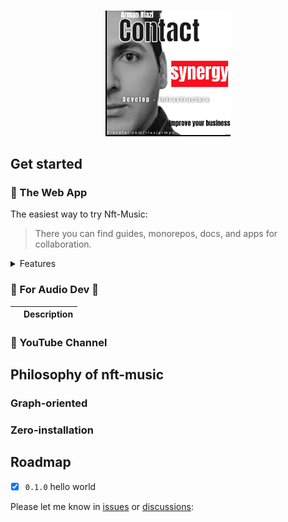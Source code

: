 <div align="center">
  <br />
  <p>
    <a href="https://armanriazi.org"><img src="https://github.com/arman2develop/nft-music/raw/main/logo.png" width="200" /></a>
  </p>
</div>

<!-- 
<div align="center">
  <a href="https://Nft-Music.org" target="_blank"><img alt="website" src="https://img.shields.io/badge/website-Nft-Music.org-blue"></a>
  <a href="https://Nft-Music.js.org" target="_blank"><img alt="website" src="https://img.shields.io/badge/npm%20docs-Nft-Music.js.org-yellow"></a>
  <a href="https://npmjs.com/Nft-Music" target="_blank"><img alt="npm" src="https://img.shields.io/npm/v/Nft-Music"></a>
  <a href="https://discord.gg/8tmK2bHcwa" target="_blank"><img alt="Discord" src="https://img.shields.io/discord/963514061528662046"></a>
  <a href="https://github.com/chaosprint/Nft-Music/blob/main/LICENSE"><img alt="GitHub" src="https://img.shields.io/github/license/chaosprint/Nft-Music"></a>
</div> -->


<!-- Nft-Music can be used for:
- live coding performance, either in browsers with your friends or in a VST plugin(experimental)
- education of electronic music, DSP and coding
- audio/music app development in browsers, [either CDN or NPM](https://github.com/chaosprint/Nft-Music/tree/main/js)
- Rust audio library, running on Web, Desktop, [DAW](https://github.com/chaosprint/Nft-Music/tree/main/rs/vst), [Bela](https://github.com/chaosprint/Nft-Music/tree/main/rs/bela), etc. -->

## Get started

### 🚀 The Web App
 
The easiest way to try Nft-Music:



> There you can find guides, monorepos, docs, and apps for collaboration.

<details>
  <summary>Features</summary>
  
</details>

### 🎁 For Audio Dev 🎉

|                 |               Description                               |
|-----------------|:---------------------------------------------------------:|


### 🍿 YouTube Channel


## Philosophy of nft-music



### Graph-oriented



### Zero-installation


## Roadmap

- [x] `0.1.0` hello world 

Please let me know in [issues](https://github.com/arman2develop/nft-music/issues) or [discussions](https://github.com/arman2develop/nft-music/discussions):

